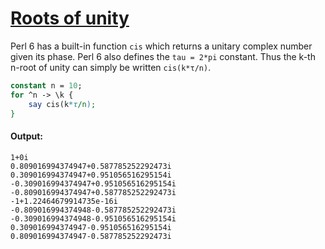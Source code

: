 [1]: https://rosettacode.org/wiki/Roots_of_unity

# [Roots of unity][1]

Perl 6 has a built-in function `cis` which returns a unitary complex number given its phase. Perl 6 also defines the `tau = 2*pi` constant. Thus the k-th n-root of unity can simply be written `cis(k*τ/n)`.

```perl
constant n = 10;
for ^n -> \k {
    say cis(k*τ/n);
}
```

#### Output:
```
1+0i
0.809016994374947+0.587785252292473i
0.309016994374947+0.951056516295154i
-0.309016994374947+0.951056516295154i
-0.809016994374947+0.587785252292473i
-1+1.22464679914735e-16i
-0.809016994374948-0.587785252292473i
-0.309016994374948-0.951056516295154i
0.309016994374947-0.951056516295154i
0.809016994374947-0.587785252292473i
```